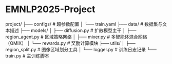 # EMNLP2025-Project

project/
├── configs/                # 超参数配置
│   └── train.yaml
├── data/                   # 数据集与文本描述
├── models/
│   ├── diffusion.py        # 扩散模型主干
│   ├── region_agent.py     # 区域策略网络
│   ├── mixer.py            # 多智能体混合网络（QMIX）
│   └── rewards.py          # 奖励计算模块
├── utils/
│   ├── region_split.py     # 图像区域划分工具
│   └── logger.py           # 训练日志记录
└── train.py                # 主训练脚本

